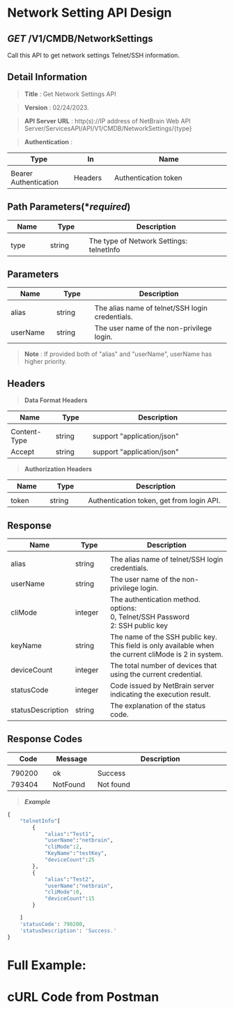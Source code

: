 
# Network Setting API Design

## ***GET*** /V1/CMDB/NetworkSettings
Call this API to get network settings Telnet/SSH information. 

## Detail Information

> **Title** : Get Network Settings API<br>

> **Version** : 02/24/2023.

> **API Server URL** : http(s)://IP address of NetBrain Web API Server/ServicesAPI/API/V1/CMDB/NetworkSettings/{type}

> **Authentication** : 

|**Type**|**In**|**Name**|
|------|------|------|
|<img width=100/>|<img width=100/>|<img width=500/>|
|Bearer Authentication| Headers | Authentication token | 

## Path Parameters(****required***)  
|**Name**|**Type**|**Description**|
|------|------|------|
|<img width=100/>|<img width=100/>|<img width=500/>|
|type|string|The type of Network Settings:<br>telnetInfo |

## Parameters 
|**Name**|**Type**|**Description**|
|------|------|------|
|<img width=100/>|<img width=100/>|<img width=500/>|
|alias|string|The alias name of telnet/SSH login credentials. |
|userName|string|The user name of the non-privilege login. |

> **Note** : If provided both of "alias" and "userName", userName has higher priority. 

## Headers

> **Data Format Headers**

|**Name**|**Type**|**Description**|
|------|------|------|
|<img width=100/>|<img width=100/>|<img width=500/>|
| Content-Type | string  | support "application/json" |
| Accept | string  | support "application/json" |

> **Authorization Headers**

|**Name**|**Type**|**Description**|
|------|------|------|
|<img width=100/>|<img width=100/>|<img width=500/>|
| token | string  | Authentication token, get from login API. |

## Response

|**Name**|**Type**|**Description**|
|------|------|------|
|<img width=100/>|<img width=100/>|<img width=500/>|
|alias | string  | The alias name of telnet/SSH login credentials.  |
|userName | string  | The user name of the non-privilege login. |
|cliMode  | integer  | The authentication method. <br>options:<br>0, Telnet/SSH Password<br>2: SSH public key |
|keyName  | string  | The name of the SSH public key. This field is only available when the current cliMode is 2 in system. |
|deviceCount | integer  | The total number of devices that using the current credential. |
|statusCode| integer | Code issued by NetBrain server indicating the execution result.  |
|statusDescription| string | The explanation of the status code. |

## Response Codes 
|**Code**|**Message**|**Description**|
|------|------|------|
|<img width=100/>|<img width=100/>|<img width=500/>|
|790200|ok| Success |
|793404|NotFound|Not found |

> ***Example***

```python
{
    "telnetInfo"[
        {
            "alias":"Test1",
            "userName":"netbrain",
            "cliMode":2,
            "KeyName":"testKey",
            "deviceCount":25
        },
        {
            "alias":"Test2",
            "userName":"netbrain",
            "cliMode":0,
            "deviceCount":15
        }

    ]
    'statusCode': 790200, 
    'statusDescription': 'Success.'
}
```

# Full Example:
    

# cURL Code from Postman

